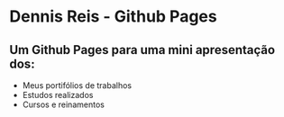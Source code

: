 # Dennis Reis - Github Pages
## Um Github Pages para uma mini apresentação dos: 
- Meus portifólios de trabalhos
- Estudos realizados
- Cursos e reinamentos
